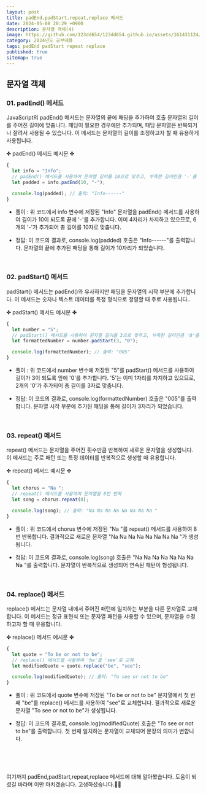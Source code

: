 ```yaml
---
layout: post
title: padEnd,padStart,repeat,replace 메서드
date: 2024-05-08 20:29 +0900
description: 문자열 객체(4)
image: https://github.com/123dd654/123dd654.github.io/assets/161431124/7fd53c67-615b-4009-89d7-9753b23aef02
category: 2024년도 공부내용
tags: padEnd padStart repeat replace
published: true
sitemap: true
---
```


## 문자열 객체<br />

### 01. padEnd() 메서드

JavaScript의 padEnd() 메서드는 문자열의 끝에 패딩을 추가하여 호출 문자열의 길이를 주어진 길이에 맞춥니다.
패딩이 필요한 경우에만 추가되며, 패딩 문자열은 반복되거나 잘려서 사용될 수 있습니다.
이 메서드는 문자열의 길이를 조정하고자 할 때 유용하게 사용됩니다.

✤ padEnd() 메서드 예시문 ✤

```javascript
{
  let info = "Info";
  // padEnd() 메서드를 사용하여 문자열 길이를 10으로 맞추고, 부족한 길이만큼 '-'를 추가
  let padded = info.padEnd(10, "-");

  console.log(padded); // 출력: "Info------"
}
```

- 풀이 :
  위 코드에서 info 변수에 저장된 "Info" 문자열을 padEnd() 메서드를 사용하여 길이가 10이 되도록 끝에 '-'를 추가합니다.
  이미 4자리가 차지하고 있으므로, 6개의 '-'가 추가되어 총 길이를 10자로 맞춥니다.

- 정답:
  이 코드의 결과로, console.log(padded) 호출은 "Info------"를 출력합니다.
  문자열의 끝에 추가된 패딩을 통해 길이가 10자리가 되었습니다.

<br />

### 02. padStart() 메서드

padStart() 메서드는 padEnd()와 유사하지만 패딩을 문자열의 시작 부분에 추가합니다.
이 메서드는 숫자나 텍스트 데이터를 특정 형식으로 정렬할 때 주로 사용됩니다..

✤ padStart() 메서드 예시문 ✤

```javascript
{
  let number = "5";
  // padStart() 메서드를 사용하여 문자열 길이를 3으로 맞추고, 부족한 길이만큼 '0'를 추가
  let formattedNumber = number.padStart(3, "0");

  console.log(formattedNumber); // 출력: "005"
}
```

- 풀이 :
  위 코드에서 number 변수에 저장된 "5"를 padStart() 메서드를 사용하여 길이가 3이 되도록 앞에 '0'를 추가합니다.
  '5'는 이미 1자리를 차지하고 있으므로, 2개의 '0'가 추가되어 총 길이를 3자로 맞춥니다.

- 정답:
  이 코드의 결과로, console.log(formattedNumber) 호출은 "005"를 출력합니다.
  문자열 시작 부분에 추가된 패딩을 통해 길이가 3자리가 되었습니다.

<br />

### 03. repeat() 메서드

repeat() 메서드는 문자열을 주어진 횟수만큼 반복하여 새로운 문자열을 생성합니다.
이 메서드는 주로 패턴 또는 특정 데이터를 반복적으로 생성할 때 유용합니다.

✤ repeat() 메서드 예시문 ✤

```javascript
{
  let chorus = "Na ";
  // repeat() 메서드를 사용하여 문자열을 8번 반복
  let song = chorus.repeat(8);

  console.log(song); // 출력: "Na Na Na Na Na Na Na Na "
}
```

- 풀이 :
  위 코드에서 chorus 변수에 저장된 "Na "를 repeat() 메서드를 사용하여 8번 반복합니다.
  결과적으로 새로운 문자열 "Na Na Na Na Na Na Na Na "가 생성됩니다.

- 정답:
  이 코드의 결과로, console.log(song) 호출은 "Na Na Na Na Na Na Na Na "를 출력합니다.
  문자열이 반복적으로 생성되어 연속된 패턴이 형성됩니다.

<br />

### 04. replace() 메서드

replace() 메서드는 문자열 내에서 주어진 패턴에 일치하는 부분을 다른 문자열로 교체합니다.
이 메서드는 정규 표현식 또는 문자열 패턴을 사용할 수 있으며, 문자열을 수정하고자 할 때 유용합니다.

✤ replace() 메서드 예시문 ✤

```javascript
{
  let quote = "To be or not to be";
  // replace() 메서드를 사용하여 'be'를 'see'로 교체
  let modifiedQuote = quote.replace("be", "see");

  console.log(modifiedQuote); // 출력: "To see or not to be"
}
```

- 풀이 :
  위 코드에서 quote 변수에 저장된 "To be or not to be" 문자열에서 첫 번째 "be"를 replace() 메서드를 사용하여 "see"로 교체합니다.
  결과적으로 새로운 문자열 "To see or not to be"가 생성됩니다.

- 정답:
  이 코드의 결과로, console.log(modifiedQuote) 호출은 "To see or not to be"를 출력합니다.
  첫 번째 일치하는 문자열이 교체되어 문장의 의미가 변합니다.

<br />
<br />
<br />

여기까지 padEnd,padStart,repeat,replace 메서드에 대해 알아봤습니다.
도움이 되셨길 바라며 이만 마치겠습니다.
고생하셨습니다.🫶😊
